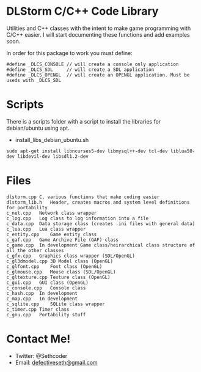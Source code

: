 # DLStorm C/C++ Code Library

Utilities and C++ classes with the intent to make game programming with C/C++ easier.
I will start documenting these functions and add examples soon.

In order for this package to work you must define:

```
#define _DLCS_CONSOLE // will create a console only application
#define _DLCS_SDL     // will create a SDL application
#define _DLCS_OPENGL  // will create an OPENGL application. Must be useds with _DLCS_SDL
```

# Scripts

There is a scripts folder with a script to install the libraries for debian/ubuntu using apt.

- install_libs_debian_ubuntu.sh

```
sudo apt-get install libncurses5-dev libmysql++-dev tcl-dev liblua50-dev libdevil-dev libsdl1.2-dev
```

# Files

```
dlstorm.cpp	C, various functions that make coding easier
dlstorm_lib.h	Header, creates macros and system level definitions for portability
c_net.cpp	Network class wrapper
c_log.cpp	Log class to log information into a file
c_data.cpp	Data storage class (creates .ini files with general data)
c_lua.cpp	Lua class wrapper
c_entity.cpp	Game entity class
c_gaf.cpp	Game Archive File (GAF) class
c_game.cpp	In development Game class/heirarchical class structure of all the other classes
c_gfx.cpp	Graphics class wrapper (SDL/OpenGL)
c_gl3dmodel.cpp	3D Model class (OpenGL)
c_glfont.cpp	Font class (OpenGL)
c_glmouse.cpp	Mouse class (SDL/OpenGL)
c_gltexture.cpp	Texture class (OpenGL)
c_gui.cpp	GUI class (OpenGL)
c_console.cpp	Console class
c_hash.cpp	In development
c_map.cpp	In development
c_sqlite.cpp	SQLite class wrapper
c_timer.cpp	Timer class
c_gnu.cpp	Portability stuff
```

# Contact Me!
 
- Twitter: @Sethcoder
- Email: defectiveseth@gmail.com

